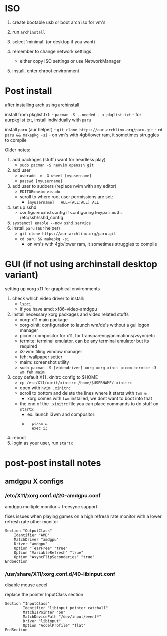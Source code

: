 # ISO

1. create bootable usb or boot arch iso for vm's
2. run `archinstall`
3. select 'minimal' (or desktop if you want)
4. remember to change network settings
	- either copy ISO settings or use NetworkManager

5. install, enter chroot environment

# Post install

after installing arch using archinstall

install from pkglist.txt:
    - `pacman -S --needed - < pkglist.txt`
    - for aurpkglist.txt, install individually with `paru`

install `paru` (aur helper)
	- `git clone https://aur.archlinx.org/paru.git`
	- `cd paru && makepkg -si`
		- on vm's with 4gb/lower ram, it sometimes struggles to compile

Older notes:

1. add packages (stuff i want for headless play)
	- `sudo pacman -S neovim openssh git`
2. add user
	- `useradd -m -G wheel [myusername]`
	- `passwd [myusername]`
3. add user to sudoers (replace nvim with any editor)
	- `EDITOR=nvim visudo`
	- scroll to where root user permissions are set:
		- `[myusername]   ALL=(ALL:ALL) ALL`
4. set up sshd
	- configure sshd config if configuring keypair auth: /etc/ssh/sshd_config
5. `systemctl enable --now sshd.service`
6. install `paru` (aur helper)
	- `git clone https://aur.archlinx.org/paru.git`
	- `cd paru && makepkg -si`
		- on vm's with 4gb/lower ram, it sometimes struggles to compile

# GUI (if not using archinstall desktop variant)

setting up xorg x11 for graphical environments

1. check which video driver to install:
	- `lspci`
	- if you have amd: xf86-video-amdgpu
2. install necessary xorg packages and video related stuffs
	- xorg: x11 main package
	- xorg-xinit: configuration to launch wm/de's without a gui logon manager
	- picom: compositor for x11, for transparency/animations/vsync/etc
	- termite: terminal emulator, can be any terminal emulator but its required
	- i3-wm: tiling window manager
	- feh: wallpaper setter
	- maim: screenshot utility
	- `sudo pacman -S [videodriver] xorg xorg-xinit picom termite i3-wm feh maim`
3. copy default X11 .xinitrc config to $HOME
	- `cp /etc/X11/xinit/xinitrc /home/$USERNAME/.xinitrc`
	- open with `nvim .xinitrc`
	- scroll to bottom and delete the lines where it starts with `twm &`
		- xorg comes with `twm` installed, we dont want to boot into that
	- the end of the `.xinitrc` file you can place commands to do stuff on `startx`:
		- ex. launch i3wm and compositor:
		- ```
			picom &
			exec i3
		  ```
4. reboot
5. login as your user, run `startx`

# post-post install notes

## amdgpu X configs

### /etc/X11/xorg.conf.d/20-amdgpu.conf

amdgpu multiple monitor + freesync support

fixes issues when playing games on a high refresh rate
monitor with a lower refresh rate other monitor

```
Section "OutputClass"
	Identifier "AMD"
	MatchDriver "amdgpu"
	Driver "amdgpu"
	Option "TearFree" "true"
	Option "VariableRefresh" "true"
	Option "AsyncFlipSecondaries" "true"
EndSection
```

### /usr/share/X11/xorg.conf.d/40-libinput.conf

disable mouse accel

replace the pointer InputClass section

```
Section "InputClass"
        Identifier "libinput pointer catchall"
        MatchIsPointer "on"
        MatchDevicePath "/dev/input/event*"
        Driver "libinput"
	    Option "AccelProfile" "flat"
EndSection
```


